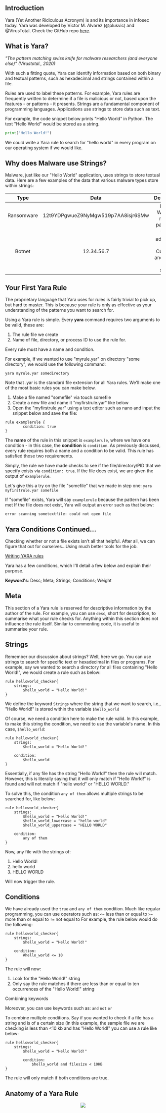 ## Introduction

Yara (Yet Another Ridiculous Acronym) is and its importance in infosec today. Yara was developed by Victor M. Alvarez (@plusvic) and @VirusTotal. Check the GitHub repo [here](https://github.com/virustotal/yara).

## What is Yara?

*"The pattern matching swiss knife for malware researchers (and everyone else)" (Virustotal., 2020)*

With such a fitting quote, Yara can identify information based on both binary and textual patterns, such as hexadecimal and strings contained within a file.

Rules are used to label these patterns. For example, Yara rules are frequently written to determine if a file is malicious or not, based upon the features - or patterns - it presents. Strings are a fundamental component of programming languages. Applications use strings to store data such as text.

For example, the code snippet below prints "Hello World" in Python. The text "Hello World" would be stored as a string.

```python
print("Hello World!")
```
We could write a Yara rule to search for "hello world" in every program on our operating system if we would like. 
## Why does Malware use Strings?
Malware, just like our "Hello World" application, uses strings to store textual data. Here are a few examples of the data that various malware types store within strings:

|Type        | Data           | Description |
|:-------------:|:------------:|:------------:|
|Ransomware   | 12t9YDPgwueZ9NyMgw519p7AA8isjr6SMw   | Bitcoin Wallet for ransom payments. |
|Botnet   | 12.34.56.7   | The IP address of the Command and Control (C&C) server. |

## Your First Yara Rule

The proprietary language that Yara uses for rules is fairly trivial to pick up, but hard to master. This is because your rule is only as effective as your understanding of the patterns you want to search for.

Using a Yara rule is simple. Every **yara** command requires two arguments to be valid, these are:
1) The rule file we create
2) Name of file, directory, or process ID to use the rule for.

Every rule must have a name and condition.

For example, if we wanted to use "myrule.yar" on directory "some directory", we would use the following command:
```shell
yara myrule.yar somedirectory
```
Note that .yar is the standard file extension for all Yara rules. We'll make one of the most basic rules you can make below.

1. Make a file named "somefile" via touch somefile
2. Create a new file and name it "myfirstrule.yar" like below
3. Open the "myfirstrule.yar" using a text editor such as nano and input the snippet below and save the file:
```shell
rule examplerule {
        condition: true
}
```
The **name** of the rule in this snippet is `examplerule`, where we have one condition - in this case, the **condition** is `condition`. As previously discussed, every rule requires both a name and a condition to be valid. This rule has satisfied those two requirements.

Simply, the rule we have made checks to see if the file/directory/PID that we specify exists via `condition: true`. If the file does exist, we are given the output of `examplerule`.

Let's give this a try on the file "somefile" that we made in step one:
`yara myfirstrule.yar somefile`

If "somefile" exists, Yara will say `examplerule` because the pattern has been met
If the file does not exist, Yara will output an error such as that below:
```shell
error scanning sometextfile: could not open file
```

## Yara Conditions Continued...

Checking whether or not a file exists isn't all that helpful. After all, we can figure that out for ourselves...Using much better tools for the job.

[Writing YARA rules](https://yara.readthedocs.io/en/stable/writingrules.html)

Yara has a few conditions, which I'll detail a few below and explain their purpose.

**Keyword's**: Desc; Meta; Strings; Conditions; Weight

## Meta
This section of a Yara rule is reserved for descriptive information by the author of the rule. For example, you can use `desc`, short for description, to summarise what your rule checks for. Anything within this section does not influence the rule itself. Similar to commenting code, it is useful to summarise your rule.

## Strings
Remember our discussion about strings? Well, here we go. You can use strings to search for specific text or hexadecimal in files or programs. For example, say we wanted to search a directory for all files containing "Hello World!", we would create a rule such as below:
```shell
rule helloworld_checker{
	strings:
		$hello_world = "Hello World!"
}
```
We define the keyword `Strings` where the string that we want to search, i.e., "Hello World!" is stored within the variable `$hello_world`

Of course, we need a condition here to make the rule valid. In this example, to make this string the condition, we need to use the variable's name. In this case, `$hello_world`:
```shell
rule helloworld_checker{
	strings:
		$hello_world = "Hello World!"

	condition:
		$hello_world
}
```
Essentially, if any file has the string "Hello World!" then the rule will match. However, this is literally saying that it will only match if "Hello World!" is found and will not match if "hello world" or "HELLO WORLD."

To solve this, the condition `any of them` allows multiple strings to be searched for, like below:
```shell
rule helloworld_checker{
	strings:
		$hello_world = "Hello World!"
		$hello_world_lowercase = "hello world"
		$hello_world_uppercase = "HELLO WORLD"

	condition:
		any of them
}
```
Now, any file with the strings of:
1. Hello World!
2. hello world
3. HELLO WORLD

Will now trigger the rule.

## Conditions
We have already used the `true` and `any of them` condition. Much like regular programming, you can use operators such as:
`<=` less than or equal to
`>=` more than or equal to
`!=` not equal to
For example, the rule below would do the following:
```shell
rule helloworld_checker{
	strings:
		$hello_world = "Hello World!"

	condition:
        #hello_world <= 10
}
```
The rule will now:
1. Look for the "Hello World!" string
2. Only say the rule matches if there are less than or equal to ten occurrences of the "Hello World!" string

Combining keywords

Moreover, you can use keywords such as: `and` `not` `or`

To combine multiple conditions. Say if you wanted to check if a file has a string and is of a certain size (in this example, the sample file we are checking is less than <10 kb and has "Hello World!" you can use a rule like below:
```shell
rule helloworld_checker{
	strings:
		$hello_world = "Hello World!" 
        
        condition:
	        $hello_world and filesize < 10KB 
}
```
The rule will only match if both conditions are true.

## Anatomy of a Yara Rule

<p align="center">
  <img src="https://github.com/AM1RKA/SOC-Analyst/blob/main/Cyber%20Threat%20Intellegence/Yara/AnatomyOfYara.png">
</p>
